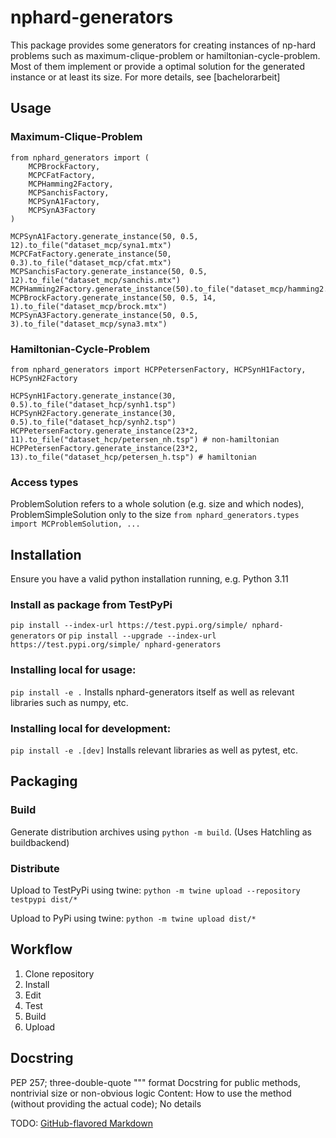 # nphard-generators

This package provides some generators for creating instances of np-hard problems such as maximum-clique-problem or hamiltonian-cycle-problem.
Most of them implement or provide a optimal solution for the generated instance or at least its size.
For more details, see [bachelorarbeit]

## Usage
### Maximum-Clique-Problem
```
from nphard_generators import (
    MCPBrockFactory,
    MCPCFatFactory,
    MCPHamming2Factory,
    MCPSanchisFactory,
    MCPSynA1Factory,
    MCPSynA3Factory
)

MCPSynA1Factory.generate_instance(50, 0.5, 12).to_file("dataset_mcp/syna1.mtx")
MCPCFatFactory.generate_instance(50, 0.3).to_file("dataset_mcp/cfat.mtx")
MCPSanchisFactory.generate_instance(50, 0.5, 12).to_file("dataset_mcp/sanchis.mtx")
MCPHamming2Factory.generate_instance(50).to_file("dataset_mcp/hamming2.mtx")
MCPBrockFactory.generate_instance(50, 0.5, 14, 1).to_file("dataset_mcp/brock.mtx")
MCPSynA3Factory.generate_instance(50, 0.5, 3).to_file("dataset_mcp/syna3.mtx")
```

### Hamiltonian-Cycle-Problem
```
from nphard_generators import HCPPetersenFactory, HCPSynH1Factory, HCPSynH2Factory

HCPSynH1Factory.generate_instance(30, 0.5).to_file("dataset_hcp/synh1.tsp")
HCPSynH2Factory.generate_instance(30, 0.5).to_file("dataset_hcp/synh2.tsp")
HCPPetersenFactory.generate_instance(23*2, 11).to_file("dataset_hcp/petersen_nh.tsp") # non-hamiltonian
HCPPetersenFactory.generate_instance(23*2, 13).to_file("dataset_hcp/petersen_h.tsp") # hamiltonian
```

### Access types
ProblemSolution refers to a whole solution (e.g. size and which nodes), ProblemSimpleSolution only to the size
`from nphard_generators.types import MCProblemSolution, ...`

## Installation
Ensure you have a valid python installation running, e.g. Python 3.11

### Install as package from TestPyPi
`pip install --index-url https://test.pypi.org/simple/ nphard-generators`
or
`pip install --upgrade --index-url https://test.pypi.org/simple/ nphard-generators`

### Installing local for usage:
`pip install -e .` Installs nphard-generators itself as well as relevant libraries such as numpy, etc.

### Installing local for development:
`pip install -e .[dev]` Installs relevant libraries as well as pytest, etc.


## Packaging

### Build
Generate distribution archives using `python -m build`. (Uses Hatchling as buildbackend)

### Distribute
Upload to TestPyPi using twine:
`python -m twine upload --repository testpypi dist/*`

Upload to PyPi using twine:
`python -m twine upload dist/*`

## Workflow
1. Clone repository
2. Install
3. Edit
4. Test
5. Build
6. Upload

## Docstring
PEP 257; three-double-quote """ format
Docstring for public methods, nontrivial size or non-obvious logic
Content: How to use the method (without providing the actual code); No details

TODO:
[GitHub-flavored Markdown](https://guides.github.com/features/mastering-markdown/)